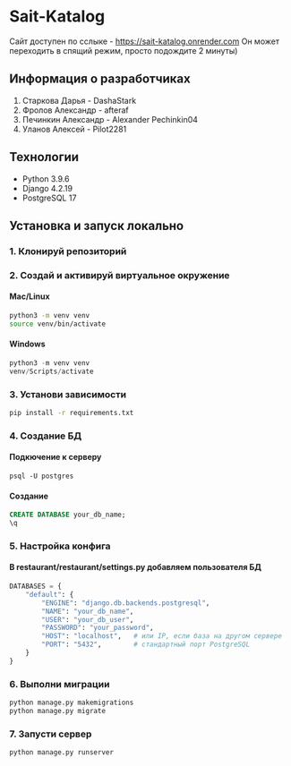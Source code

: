 # Sait-Katalog

Сайт доступен по сслыке - https://sait-katalog.onrender.com
Он может переходить в спящий режим, просто подождите 2 минуты)


## Информация о разработчиках

1. Старкова Дарья - DashaStark
2. Фролов Александр - afteraf
3. Печинкин Александр - Alexander  Pechinkin04
4. Уланов Алексей - Pilot2281

## Технологии

- Python 3.9.6
- Django 4.2.19
- PostgreSQL 17

## Установка и запуск локально

### 1. Клонируй репозиторий

### 2. Создай и активируй виртуальное окружение

#### Mac/Linux
```bash
python3 -m venv venv
source venv/bin/activate
```
#### Windows
```powershell
python3 -m venv venv
venv/Scripts/activate
```

### 3. Установи зависимости

```bash
pip install -r requirements.txt
```

### 4. Создание БД

#### Подкючение к серверу
```
psql -U postgres
```

#### Создание
```sql
CREATE DATABASE your_db_name;
\q
```

### 5. Настройка конфига

#### В restaurant/restaurant/settings.py добавляем пользователя БД

```python
DATABASES = {
    "default": {
        "ENGINE": "django.db.backends.postgresql",
        "NAME": "your_db_name",
        "USER": "your_db_user",
        "PASSWORD": "your_password",
        "HOST": "localhost",   # или IP, если база на другом сервере
        "PORT": "5432",        # стандартный порт PostgreSQL
    }
}
```

### 6. Выполни миграции

```bash
python manage.py makemigrations
python manage.py migrate
```

### 7. Запусти сервер

```bash
python manage.py runserver
```






